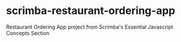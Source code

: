 # scrimba-restaurant-ordering-app
Restaurant Ordering App project from Scrimba's Essential Javascript Concepts Section
